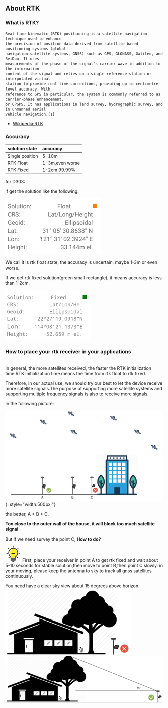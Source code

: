 ## About RTK

### What is RTK?
    Real-time kinematic (RTK) positioning is a satellite navigation technique used to enhance 
	the precision of position data derived from satellite-based positioning systems (global 
	navigation satellite systems, GNSS) such as GPS, GLONASS, Galileo, and BeiDou. It uses 
	measurements of the phase of the signal's carrier wave in addition to the information 
	content of the signal and relies on a single reference station or interpolated virtual 
	station to provide real-time corrections, providing up to centimetre-level accuracy. With
	reference to GPS in particular, the system is commonly referred to as carrier-phase enhancement,
	or CPGPS. It has applications in land survey, hydrographic survey, and in unmanned aerial 
	vehicle navigation.[1]

  - [Wikipedia:RTK](https://en.wikipedia.org/wiki/Real-time_kinematic)

### Accuracy

  | solution state | accuracy |
  | :--- | :--- |
  | Single position | 5-10m |
  | RTK Float | 1-3m,even worse |
  | RTK Fixed | 1-2cm 99.99% |
  
  for D303:
  
  if get the solution like the following:
  
  ![](images/rtk-float.png)
  
  We call it is rtk float state, the accuracy is uncertain, maybe 1-3m or even worse.

  If we get rtk fixed solution(green small rectangle), it means accuracy is less than 1-2cm.
  
  ![](images/rtk-fixed.png)
  
### How to place your rtk receiver in your applications
  <br>
  In general, the more satellites received, the faster the RTK initialization time.RTK initialization time means the time from rtk float to rtk fixed.
  
  Therefore, in our actual use, we should try our best to let the device receive more satellite signals.The purpose of supporting more satellite systems and supporting multiple frequency signals is also to receive more signals.
  
  In the following picture:
  
  ![](images/rtk-place-1.png){: style="width:500px;"}
  
  the better, A > B > C.
  
  **Too close to the outer wall of the house, it will block too much satellite signal**
  
  But if we need survey the point C, **How to do?**
  
  ![](../images/tips.png) First, place your receiver in point A to get rtk fixed and wait about 5-10 seconds for stable solution,then move to point B,then point C slowly.
  in your moving, please keep the antenna to sky to track all gnss satellites continuously.
  
  You need have a clear sky view about 15 degrees above horizon.
  ![](images/rtk-place-2.png)
  ![](images/rtk-place-3.png)